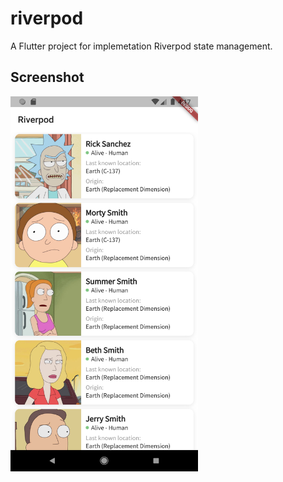 # riverpod

A Flutter project for implemetation Riverpod state management.

## Screenshot
<img height="600" width="300" src="https://github.com/farhanroy/playground-flutter/blob/main/riverpod/ss.png?raw=true"/>

